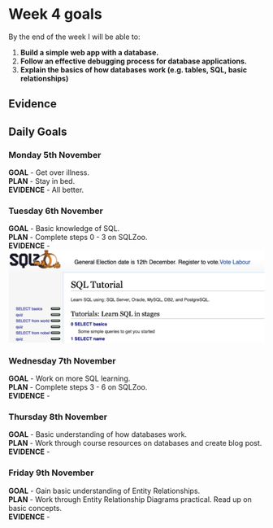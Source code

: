 # Week 4 goals

By the end of the week I will be able to:

1. **Build a simple web app with a database.**
2. **Follow an effective debugging process for database applications.**
3. **Explain the basics of how databases work (e.g. tables, SQL, basic relationships)**

## Evidence



## Daily Goals

### Monday 5th November

**GOAL** -    Get over illness.   
**PLAN** -     Stay in bed.   
**EVIDENCE** -   All better.


### Tuesday 6th November

**GOAL** - Basic knowledge of SQL.    
**PLAN** - Complete steps 0 - 3 on SQLZoo.    
**EVIDENCE** -    ![SQLZoo](week4/_imgs/sql-0.png)    

### Wednesday 7th November

**GOAL** - Work on more SQL learning.    
**PLAN** - Complete steps 3 - 6 on SQLZoo.    
**EVIDENCE** -  

### Thursday 8th November

**GOAL** - Basic understanding of how databases work.    
**PLAN** - Work through course resources on databases and create blog post.    
**EVIDENCE** -      

### Friday 9th November

**GOAL** - Gain basic understanding of Entity Relationships.    
**PLAN** - Work through Entity Relationship Diagrams practical. Read up on basic concepts.    
**EVIDENCE** - 
